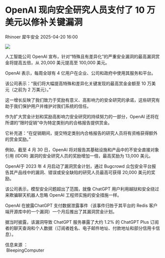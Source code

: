 #  OpenAI 现向安全研究人员支付了 10 万美元以修补关键漏洞   
Rhinoer  犀牛安全   2025-04-20 16:00  
  
![](https://mmbiz.qpic.cn/mmbiz_png/qvpgicaewUBnA6t5aicL32LNkXYoCwp0UvQyA9ZJB8mFXaZic5bHvUhlySjTU2VtkicTJEHRRepibNPsvt5RE72NoAg/640?wx_fmt=png&from=appmsg "")  
  
人工智能公司 OpenAI 宣布，针对“特殊且有差异化”的严重安全漏洞的最高漏洞赏金将提高五倍，从 20,000 美元提高至 100,000 美元。  
  
OpenAI 表示，每周全球有 4 亿用户在企业、公司和政府中使用其服务和平台。  
  
该公司表示：“我们将大幅提高特殊和差异化关键发现的最高赏金金额至 10 万美元（之前为 2 万美元）。”  
  
这一增长反映了我们致力于奖励有意义、高影响力的安全研究的承诺，这些研究有助于我们保护用户并维护对我们系统的信任。  
  
作为扩大赏金计划和奖励高影响力安全研究的持续努力的一部分，OpenAI 还将在所谓的“限时促销”中为特定类别内的合格报告提供赏金。  
  
它补充道：“在促销期间，提交特定类别内合格报告的研究人员将有资格获得额外的赏金奖励。”  
  
例如，截至 4 月 30 日，OpenAI 将对报告其基础设施和产品中的不安全直接对象引用 (IDOR) 漏洞的安全研究人员的奖励增加一倍，最高奖励为 13,000 美元。  
  
OpenAI于 2023 年 4 月启动了漏洞赏金计划，通过 Bugcrowd 众包安全平台报告其产品线中的漏洞、错误或安全缺陷的研究人员最高可获得 20,000 美元的奖励。  
  
该公司表示，模型安全问题超出了范围，就像 ChatGPT 用户利用越狱和安全绕过来欺骗聊天机器人忽略 OpenAI 工程师实施的安全措施一样。  
  
OpenAI 在披露ChatGPT 支付数据泄露事件（该事件归咎于其平台的 Redis 客户端开源库中的一个漏洞）一个月后推出了其漏洞赏金计划。  
  
据当时披露，该漏洞导致 ChatGPT 服务暴露了大约 1.2% 的 ChatGPT Plus 订阅者的聊天查询和个人数据（订阅者姓名、电子邮件地址、付款地址和部分信用卡信息）。  
  
  
信息来源 ：  
 BleepingComputer   
  

